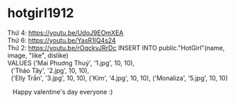 # hotgirl1912
Thứ 4: https://youtu.be/UdoJ9EOmXEA
<br/>
Thứ 6: https://youtu.be/YasR1lQ4s24
<br>
Thứ 2: https://youtu.be/rOqckvJRrDc
INSERT INTO public."HotGirl"(name, image, "like", dislike)	<br>
VALUES ('Mai Phuơng Thuý', '1.jpg', 10, 10),<br>
    ('Thảo Tây', '2.jpg', 10, 10), <br>
    ('Elly Trần', '3.jpg', 10, 10),
    ('Kim', '4.jpg', 10, 10),
    ('Monaliza', '5.jpg', 10, 10)
    
    Happy valentine's day everyone :)
